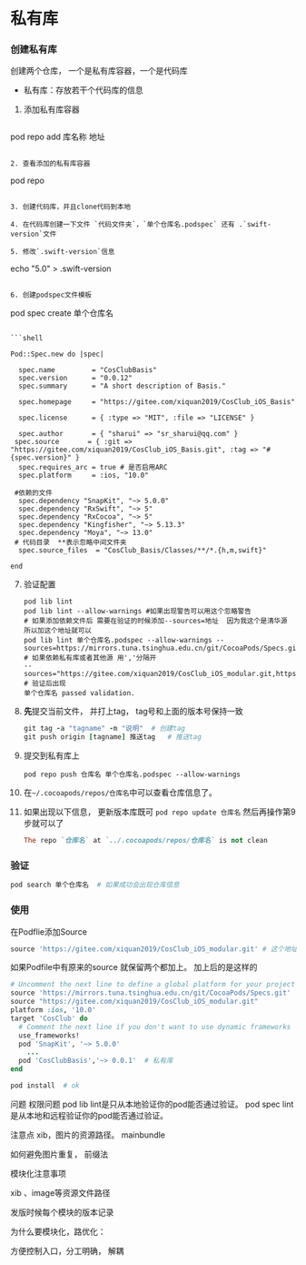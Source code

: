 # 私有库

### 创建私有库

创建两个仓库， 一个是私有库容器，一个是代码库

* 私有库：存放若干个代码库的信息

1. 添加私有库容器

   ```shell
pod repo add 库名称 地址
   ```

2. 查看添加的私有库容器

   ```
pod repo 
   ```

3. 创建代码库，并且clone代码到本地

4. 在代码库创建一下文件 `代码文件夹`，`单个仓库名.podspec` 还有 .`swift-version`文件

5. 修改`.swift-version`信息

   ```
   echo "5.0" > .swift-version
   ```

6. 创建podspec文件模板

   ```
   pod spec create 单个仓库名
   ```

   ```shell
   
   Pod::Spec.new do |spec|
   
     spec.name         = "CosClubBasis"
     spec.version      = "0.0.12"
     spec.summary      = "A short description of Basis."
   
     spec.homepage     = "https://gitee.com/xiquan2019/CosClub_iOS_Basis"
   
     spec.license      = { :type => "MIT", :file => "LICENSE" }
   
     spec.author       = { "sharui" => "sr_sharui@qq.com" }
   	spec.source       = { :git => "https://gitee.com/xiquan2019/CosClub_iOS_Basis.git", :tag => "#{spec.version}" }
     spec.requires_arc = true # 是否启用ARC
     spec.platform     = :ios, "10.0"
   
   	#依赖的文件
     spec.dependency "SnapKit", "~> 5.0.0"
     spec.dependency "RxSwift", "~> 5"
     spec.dependency "RxCocoa", "~> 5"
     spec.dependency "Kingfisher", "~> 5.13.3"
     spec.dependency "Moya", "~> 13.0"
   	# 代码目录  **表示忽略中间文件夹
     spec.source_files  = "CosClub_Basis/Classes/**/*.{h,m,swift}"
   
   end
   
   ```

7. 验证配置

   ```shell
   pod lib lint 
   pod lib lint --allow-warnings #如果出现警告可以用这个忽略警告
   # 如果添加依赖文件后 需要在验证的时候添加--sources=地址  因为我这个是清华源 所以加这个地址就可以
   pod lib lint 单个仓库名.podspec --allow-warnings --sources=https://mirrors.tuna.tsinghua.edu.cn/git/CocoaPods/Specs.git
   # 如果依赖私有库或者其他源 用','分隔开
   --sources="https://gitee.com/xiquan2019/CosClub_iOS_modular.git,https://mirrors.tuna.tsinghua.edu.cn/git/CocoaPods/Specs.git"
   # 验证后出现
   单个仓库名 passed validation.
   ```

8. **先**提交当前文件， 并打上tag， tag号和上面的版本号保持一致

   ```ruby
   git tag -a "tagname" -m "说明"  # 创建tag
   git push origin [tagname] 推送tag   # 推送tag
   ```

9. 提交到私有库上

   ```shell
   pod repo push 仓库名 单个仓库名.podspec --allow-warnings
   ```

10. 在`~/.cocoapods/repos/仓库名`中可以查看仓库信息了。

11. 如果出现以下信息， 更新版本库既可 `pod repo update 仓库名` 然后再操作第9步就可以了

    ``` ruby
    The repo `仓库名` at `../.cocoapods/repos/仓库名` is not clean
    
    ```

### 验证

```ruby
pod search 单个仓库名  # 如果成功会出现仓库信息
```

### 使用

在Podflie添加Source 

```ruby
source 'https://gitee.com/xiquan2019/CosClub_iOS_modular.git' # 这个地址是私有库容器的地址，不是代码库的地址。
```

如果Podfile中有原来的source 就保留两个都加上。 加上后的是这样的

```ruby
# Uncomment the next line to define a global platform for your project
source 'https://mirrors.tuna.tsinghua.edu.cn/git/CocoaPods/Specs.git'
source "https://gitee.com/xiquan2019/CosClub_iOS_modular.git"
platform :ios, '10.0'
target 'CosClub' do
  # Comment the next line if you don't want to use dynamic frameworks
  use_frameworks!
  pod 'SnapKit', '~> 5.0.0'
	...
  pod 'CosClubBasis','~> 0.0.1'  # 私有库
end
```

```ruby
pod install  # ok
```



问题 权限问题
pod lib lint是只从本地验证你的pod能否通过验证。
pod spec lint是从本地和远程验证你的pod能否通过验证。







注意点  xib，图片的资源路径。 mainbundle

如何避免图片重复， 前缀法



模块化注意事项

xib 、image等资源文件路径

发版时候每个模块的版本记录



为什么要模块化，路优化：

方便控制入口，分工明确， 解耦